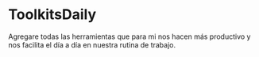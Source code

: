 # ToolkitsDaily
Agregare todas las herramientas que para mi nos hacen más productivo y nos facilita el día a día en nuestra rutina de trabajo.
